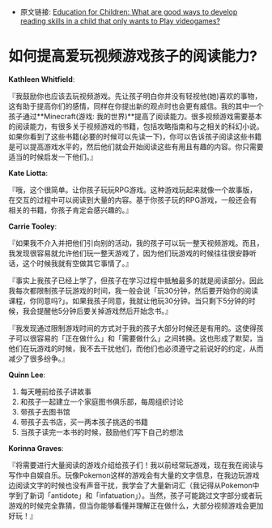 - 原文链接: [Education for Children: What are good ways to develop reading skills in a child that only wants to Play videogames?](https://www.quora.com/Education-for-Children/What-are-good-ways-to-develop-reading-skills-in-a-child-that-only-wants-to-Play-videogames)

# 如何提高爱玩视频游戏孩子的阅读能力?

**Kathleen Whitfield**:

『我鼓励你也应该去玩视频游戏。先让孩子明白你并没有轻视他(她)喜欢的事物，这有助于提高你们的感情，同样在你提出新的观点时也会更有威信。我的其中一个孩子通过**Minecraft(游戏: 我的世界)**提高了阅读能力。很多视频游戏需要基本的阅读能力，有很多关于视频游戏的书籍，包括攻略指南和与之相关的科幻小说。如果你看到了这些书籍(必要的时候可以先读一下)，你可以告诉孩子阅读这些书籍是可以提高游戏水平的，然后他们就会开始阅读这些有用且有趣的内容。你只需要适当的时候启发一下他们。』


**Kate Liotta**:

『哦，这个很简单。让你孩子玩玩RPG游戏。这种游戏玩起来就像一个故事版，在交互的过程中可以阅读到大量的内容。基于你孩子玩的RPG游戏，一般还会有相关的书籍，你孩子肯定会感兴趣的。』


**Carrie Tooley**:

『如果我不介入并把他们引向别的活动，我的孩子可以玩一整天视频游戏。而且，我发现很容易就允许他们玩一整天游戏了，因为他们玩游戏的时候往往很安静听话，这个时候我就有空做其它事情了。』


『事实上我孩子已经上学了，但孩子在学习过程中抵触最多的就是阅读部分。因此我每次都限制孩子玩游戏的时间，我一般会说「玩30分钟，然后要开始你的阅读课程，你同意吗?」。如果我孩子同意，我就让他玩30分钟。当只剩下5分钟的时候，我会提醒他5分钟后要关掉游戏然后开始念书。』


『我发现通过限制游戏时间的方式对于我的孩子大部分时候还是有用的。这使得孩子可以很容易的「正在做什么」和「需要做什么」之间转换。这也形成了默契，当他们在玩游戏的时候，我不去干扰他们，而他们也必须遵守之前说好的约定，从而减少了很多纷争。』

**Quinn Lee**:

1. 每天睡前给孩子讲故事
2. 和孩子一起建立一个家庭图书俱乐部，每周组织讨论
3. 带孩子去图书馆
4. 带孩子去书店，买一两本孩子挑选的书籍
5. 当孩子读完一本书的时候，鼓励他们写下自己的想法


**Korinna Graves**:


『将需要进行大量阅读的游戏介绍给孩子们！我以前经常玩游戏，现在我在阅读与写作中自娱自乐。玩像Pokemon这样的游戏会有大量的文字信息，在我边玩游戏边阅读文字的时候也没有声音干扰，我学会了大量新词汇（我记得从Pokemon中学到了新词「antidote」和「infatuation」）。当然，孩子可能跳过文字部分或者玩游戏的时候完全靠猜，但当你能够看懂并理解正在做什么，大部分视频游戏会更加好玩！』
